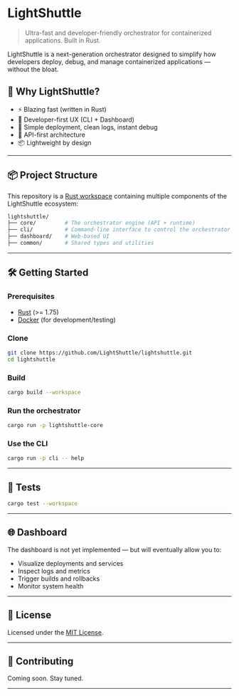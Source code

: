 # LightShuttle

> Ultra-fast and developer-friendly orchestrator for containerized applications. Built in Rust.

LightShuttle is a next-generation orchestrator designed to simplify how developers deploy, debug, and manage containerized applications — without the bloat.

## 🚀 Why LightShuttle?

- ⚡️ Blazing fast (written in Rust)
- 🧠 Developer-first UX (CLI + Dashboard)
- 🧰 Simple deployment, clean logs, instant debug
- 🔌 API-first architecture
- 📦 Lightweight by design

---

## 📦 Project Structure

This repository is a [Rust workspace](https://doc.rust-lang.org/book/ch14-03-cargo-workspaces.html) containing multiple components of the LightShuttle ecosystem:

```bash
lightshuttle/
├── core/         # The orchestrator engine (API + runtime)
├── cli/          # Command-line interface to control the orchestrator
├── dashboard/    # Web-based UI
├── common/       # Shared types and utilities
```

---

## 🛠️ Getting Started

### Prerequisites

- [Rust](https://rust-lang.org/tools/install) (>= 1.75)
- [Docker](https://www.docker.com/) (for development/testing)

### Clone

```bash
git clone https://github.com/LightShuttle/lightshuttle.git
cd lightshuttle
```

### Build
```bash
cargo build --workspace
```

### Run the orchestrator

```bash
cargo run -p lightshuttle-core
```

### Use the CLI

```bash
cargo run -p cli -- help
```

---

## 🧪 Tests

```bash
cargo test --workspace
```

---

## 🌐 Dashboard

The dashboard is not yet implemented — but will eventually allow you to:

- Visualize deployments and services
- Inspect logs and metrics
- Trigger builds and rollbacks
- Monitor system health

---

## 📄 License

Licensed under the [MIT License](LICENSE).

---

## 🙌 Contributing

Coming soon. Stay tuned.

---
